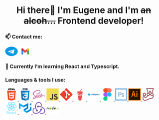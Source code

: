 <h1 align="center">Hi there👋 I'm Eugene and I'm <s>an alcoh...</s> Frontend developer!</h1>

<h3 align="left">📫 Contact me:</h3>

<p align="left">
<a href="https://t.me/eugenekartashian" target="_blank"><img align="center" src="https://github.com/eugenekartashian/eugenekartashian/blob/main/icons/tg.svg" alt="@eugenekartashian" height="30" width="40" /></a>
<a href="mailto:e.kartashian@gmail.com" target="_blank"><img align="center" src="https://github.com/eugenekartashian/eugenekartashian/blob/main/icons/mail.svg" alt="e.kartashian@gmail.com" height="30" width="40" /></a>
</p>

<h3 align="left">🌱 Currently I’m learning React and Typescript.</h3>

<h3 align="left">Languages & tools I use:</h3>
<a href="https://www.w3.org/html/" target="_blank" rel="noreferrer"> <img src="https://github.com/eugenekartashian/eugenekartashian/blob/main/icons/html.svg" alt="html5" width="40" height="40"/> </a>
<a href="https://www.w3schools.com/css/" target="_blank" rel="noreferrer"> <img src="https://github.com/eugenekartashian/eugenekartashian/blob/main/icons/css.svg" alt="css3" width="40" height="40"/> </a>
<a href="https://sass-lang.com" target="_blank" rel="noreferrer"> <img src="https://github.com/eugenekartashian/eugenekartashian/blob/main/icons/sass.svg" alt="sass" width="40" height="40"/> </a>
<a href="https://developer.mozilla.org/en-US/docs/Web/JavaScript" target="_blank" rel="noreferrer"> <img src="https://github.com/eugenekartashian/eugenekartashian/blob/main/icons/js.svg" alt="javascript" width="40" height="40"/> </a>
<a href="https://git-scm.com/" target="_blank" rel="noreferrer"> <img src="https://github.com/eugenekartashian/eugenekartashian/blob/main/icons/git.svg" alt="git" width="40" height="40"/> </a> 
<a href="https://gulpjs.com" target="_blank" rel="noreferrer"> <img src="https://github.com/eugenekartashian/eugenekartashian/blob/main/icons/gulp.svg" alt="gulp" width="40" height="40"/> </a>
<a href="https://webpack.js.org" target="_blank" rel="noreferrer"> <img src="https://github.com/eugenekartashian/eugenekartashian/blob/main/icons/webpack.svg" alt="webpack" width="40" height="40"/> </a>
<a href="https://www.figma.com/" target="_blank" rel="noreferrer"> <img src="https://github.com/eugenekartashian/eugenekartashian/blob/main/icons/figma.svg" alt="figma" width="40" height="40"/> </a>
<a href="https://www.photoshop.com/en" target="_blank" rel="noreferrer"> <img src="https://github.com/eugenekartashian/eugenekartashian/blob/main/icons/ps.svg" alt="photoshop" width="40" height="40"/> </a>
<a href="https://www.adobe.com/in/products/illustrator.html" target="_blank" rel="noreferrer"> <img src="https://github.com/eugenekartashian/eugenekartashian/blob/main/icons/ai.svg" alt="illustrator" width="40" height="40"/> </a>
<a href="https://jestjs.io" target="_blank" rel="noreferrer"> <img src="https://github.com/eugenekartashian/eugenekartashian/blob/main/icons/jest.svg" alt="jest" width="40" height="40"/> </a>
<a href="https://reactjs.org/" target="_blank" rel="noreferrer"> <img src="https://github.com/eugenekartashian/eugenekartashian/blob/main/icons/react.svg" alt="react" width="40" height="40"/> </a>
<a href="https://mui.com/" target="_blank" rel="noreferrer"> <img src="https://github.com/eugenekartashian/eugenekartashian/blob/main/icons/mui.svg" alt="mui" width="40" height="40"/> </a>
<a href="https://redux.js.org" target="_blank" rel="noreferrer"> <img src="https://github.com/eugenekartashian/eugenekartashian/blob/main/icons/redux.svg" alt="redux" width="40" height="40"/> </a>
<a href="https://nodejs.org" target="_blank" rel="noreferrer"> <img src="https://github.com/eugenekartashian/eugenekartashian/blob/main/icons/nodejs.svg" alt="nodejs" width="40" height="40"/> </a>


